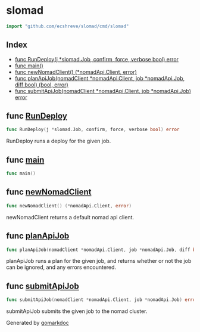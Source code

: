 <!-- Code generated by gomarkdoc. DO NOT EDIT -->

# slomad

```go
import "github.com/ecshreve/slomad/cmd/slomad"
```

## Index

- [func RunDeploy\(j \*slomad.Job, confirm, force, verbose bool\) error](<#RunDeploy>)
- [func main\(\)](<#main>)
- [func newNomadClient\(\) \(\*nomadApi.Client, error\)](<#newNomadClient>)
- [func planApiJob\(nomadClient \*nomadApi.Client, job \*nomadApi.Job, diff bool\) \(bool, error\)](<#planApiJob>)
- [func submitApiJob\(nomadClient \*nomadApi.Client, job \*nomadApi.Job\) error](<#submitApiJob>)


<a name="RunDeploy"></a>
## func [RunDeploy](<https://github.com/ecshreve/slomad/blob/main/cmd/slomad/deploy.go#L15>)

```go
func RunDeploy(j *slomad.Job, confirm, force, verbose bool) error
```

RunDeploy runs a deploy for the given job.

<a name="main"></a>
## func [main](<https://github.com/ecshreve/slomad/blob/main/cmd/slomad/main.go#L12>)

```go
func main()
```



<a name="newNomadClient"></a>
## func [newNomadClient](<https://github.com/ecshreve/slomad/blob/main/cmd/slomad/deploy.go#L46>)

```go
func newNomadClient() (*nomadApi.Client, error)
```

newNomadClient returns a default nomad api client.

<a name="planApiJob"></a>
## func [planApiJob](<https://github.com/ecshreve/slomad/blob/main/cmd/slomad/deploy.go#L59>)

```go
func planApiJob(nomadClient *nomadApi.Client, job *nomadApi.Job, diff bool) (bool, error)
```

planApiJob runs a plan for the given job, and returns whether or not the job can be ignored, and any errors encountered.

<a name="submitApiJob"></a>
## func [submitApiJob](<https://github.com/ecshreve/slomad/blob/main/cmd/slomad/deploy.go#L81>)

```go
func submitApiJob(nomadClient *nomadApi.Client, job *nomadApi.Job) error
```

submitApiJob submits the given job to the nomad cluster.

Generated by [gomarkdoc](<https://github.com/princjef/gomarkdoc>)
